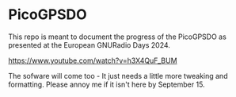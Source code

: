 # PicoGPSDO

This repo is meant to document the progress of the PicoGPSDO as presented at the European GNURadio Days 2024. 

https://www.youtube.com/watch?v=h3X4QuF_BUM

The sofware will come too - It just needs a little more tweaking and formatting. Please annoy me if it isn't here by September 15.
